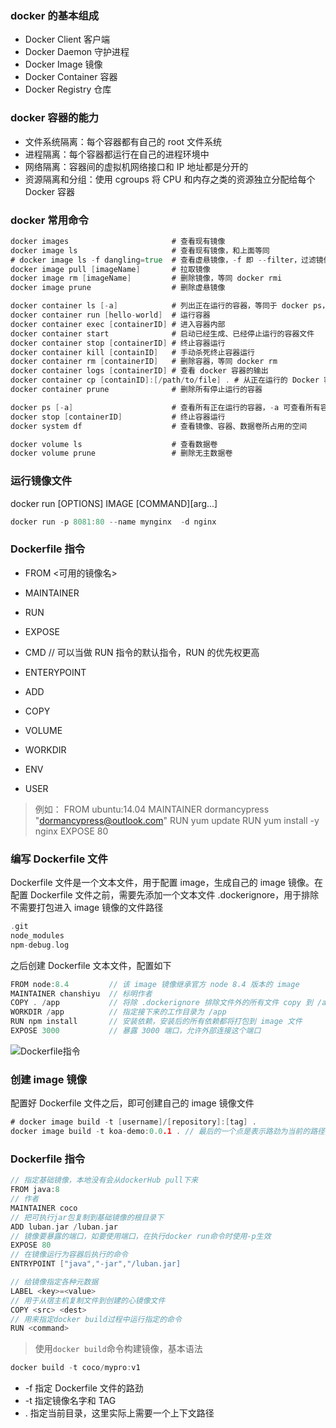 ### docker 的基本组成

-   Docker Client 客户端
-   Docker Daemon 守护进程
-   Docker Image 镜像
-   Docker Container 容器
-   Docker Registry 仓库

### docker 容器的能力

-   文件系统隔离：每个容器都有自己的 root 文件系统
-   进程隔离：每个容器都运行在自己的进程环境中
-   网络隔离：容器间的虚拟机网络接口和 IP 地址都是分开的
-   资源隔离和分组：使用 cgroups 将 CPU 和内存之类的资源独立分配给每个 Docker 容器

### docker 常用命令

```go
docker images                       # 查看现有镜像
docker image ls                     # 查看现有镜像，和上面等同
# docker image ls -f dangling=true  # 查看虚悬镜像，-f 即 --filter，过滤镜像
docker image pull [imageName]       # 拉取镜像
docker image rm [imageName]         # 删除镜像，等同 docker rmi
docker image prune                  # 删除虚悬镜像

docker container ls [-a]            # 列出正在运行的容器，等同于 docker ps，-a 可查看所有容器
docker container run [hello-world]  # 运行容器
docker container exec [containerID] # 进入容器内部
docker container start              # 启动已经生成、已经停止运行的容器文件
docker container stop [containerID] # 终止容器运行
docker container kill [containID]   # 手动杀死终止容器运行
docker container rm [containerID]   # 删除容器，等同 docker rm
docker container logs [containerID] # 查看 docker 容器的输出
docker container cp [containID]:[/path/to/file] . # 从正在运行的 Docker 容器里面，将文件拷贝到本机
docker container prune              # 删除所有停止运行的容器

docker ps [-a]                      # 查看所有正在运行的容器，-a 可查看所有容器
docker stop [containerID]           # 终止容器运行
docker system df                    # 查看镜像、容器、数据卷所占用的空间

docker volume ls                    # 查看数据卷
docker volume prune                 # 删除无主数据卷
```

### 运行镜像文件

docker run [OPTIONS] IMAGE [COMMAND][arg...]

```go
docker run -p 8081:80 --name mynginx  -d nginx
```

### Dockerfile 指令

-   FROM <可用的镜像名>
-   MAINTAINER <name>
-   RUN
-   EXPOSE

-   CMD // 可以当做 RUN 指令的默认指令，RUN 的优先权更高
-   ENTERYPOINT
-   ADD
-   COPY
-   VOLUME

-   WORKDIR
-   ENV
-   USER

> 例如：
> FROM ubuntu:14.04
> MAINTAINER dormancypress "dormancypress@outlook.com"
> RUN yum update
> RUN yum install -y nginx
> EXPOSE 80

### 编写 Dockerfile 文件

Dockerfile 文件是一个文本文件，用于配置 image，生成自己的 image 镜像。在配置 Dockerfile 文件之前，需要先添加一个文本文件 .dockerignore，用于排除不需要打包进入 image 镜像的文件路径

```go
.git
node_modules
npm-debug.log
```

之后创建 Dockerfile 文本文件，配置如下

```go
FROM node:8.4         // 该 image 镜像继承官方 node 8.4 版本的 image
MAINTAINER chanshiyu  // 标明作者
COPY . /app           // 将除 .dockerignore 排除文件外的所有文件 copy 到 /app 目录
WORKDIR /app          // 指定接下来的工作目录为 /app
RUN npm install       // 安装依赖，安装后的所有依赖都将打包到 image 文件
EXPOSE 3000           // 暴露 3000 端口，允许外部连接这个端口
```

![Dockerfile指令](https://i.loli.net/2019/10/15/A97FQVGICh4B1Lb.png)

### 创建 image 镜像

配置好 Dockerfile 文件之后，即可创建自己的 image 镜像文件

```go
# docker image build -t [username]/[repository]:[tag] .
docker image build -t koa-demo:0.0.1 . // 最后的一个点是表示路劲为当前的路径
```

### Dockerfile 指令

```go
// 指定基础镜像，本地没有会从dockerHub pull下来
FROM java:8
// 作者
MAINTAINER coco
// 把可执行jar包复制到基础镜像的根目录下
ADD luban.jar /luban.jar
// 镜像要暴露的端口，如要使用端口，在执行docker run命令时使用-p生效
EXPOSE 80
// 在镜像运行为容器后执行的命令
ENTRYPOINT ["java","-jar","/luban.jar]
```

```go
// 给镜像指定各种元数据
LABEL <key>=<value>
// 用于从宿主机复制文件到创建的心镜像文件
COPY <src> <dest>
// 用来指定docker build过程中运行指定的命令
RUN <command>
```

> 使用`docker build`命令构建镜像，基本语法

```go
docker build -t coco/mypro:v1
```

-   -f 指定 Dockerfile 文件的路劲
-   -t 指定镜像名字和 TAG
-   . 指定当前目录，这里实际上需要一个上下文路径
